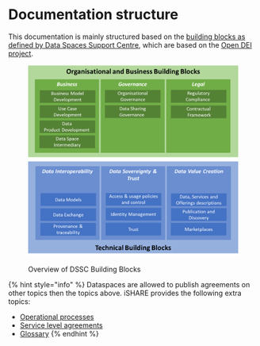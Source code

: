 # Documentation structure

This documentation is mainly structured based on the [building blocks as defined by Data Spaces Support Centre](https://dssc.eu/space/BBE/178421909/Organisational+and+Business+building+blocks), which are based on the [Open DEI project](https://design-principles-for-data-spaces.org/).

<figure><img src=".gitbook/assets/image.png" alt=""><figcaption><p>Overview of DSSC Building Blocks</p></figcaption></figure>

{% hint style="info" %}
Dataspaces are allowed to publish agreements on other topics then the topics above. iSHARE provides the following extra topics:

* [Operational processes](operational/operational-processes.md)
* [Service level agreements](operational/service-level-agreements.md)
* [Glossary](glossary.md)
{% endhint %}
